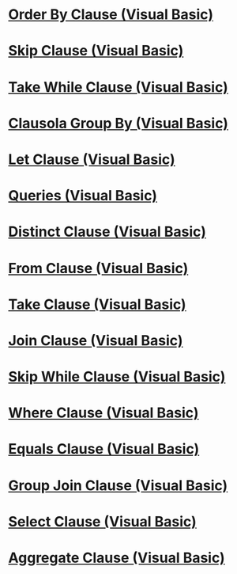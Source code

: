 # [Order By Clause (Visual Basic)](order-by-clause.md)
# [Skip Clause (Visual Basic)](skip-clause.md)
# [Take While Clause (Visual Basic)](take-while-clause.md)
# [Clausola Group By (Visual Basic)](group-by-clause.md)
# [Let Clause (Visual Basic)](let-clause.md)
# [Queries (Visual Basic)](queries.md)
# [Distinct Clause (Visual Basic)](distinct-clause.md)
# [From Clause (Visual Basic)](from-clause.md)
# [Take Clause (Visual Basic)](take-clause.md)
# [Join Clause (Visual Basic)](join-clause.md)
# [Skip While Clause (Visual Basic)](skip-while-clause.md)
# [Where Clause (Visual Basic)](where-clause.md)
# [Equals Clause (Visual Basic)](equals-clause.md)
# [Group Join Clause (Visual Basic)](group-join-clause.md)
# [Select Clause (Visual Basic)](select-clause.md)
# [Aggregate Clause (Visual Basic)](aggregate-clause.md)
